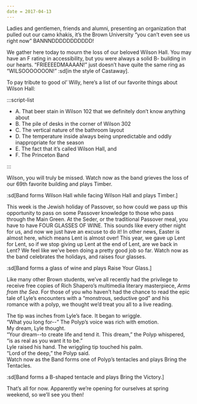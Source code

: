 ```yaml
---
date = 2017-04-13
---
```


Ladies and gentlemen, friends and alumni, presenting an organization that pulled out our camo khakis, it’s the Brown University “you can’t even see us right now” BANNNDDDDDDDDDDD!

We gather here today to mourn the loss of our beloved Wilson Hall. You may have an F rating in accessibility, but you were always a solid B- building in our hearts. “FRIEEEEDMAAAAN!” just doesn’t have quite the same ring as “WILSOOOOOOON!” :sd[in the style of Castaway].

To pay tribute to good ol’ Willy, here’s a list of our favorite things about Wilson Hall:

:::script-list

- A. That beer stain in Wilson 102 that we definitely don’t know anything about
- B. The pile of desks in the corner of Wilson 302
- C. The vertical nature of the bathroom layout
- D. The temperature inside always being unpredictable and oddly inappropriate for the season
- E. The fact that it’s called Wilson Hall, and
- F. The Princeton Band

:::

Wilson, you will truly be missed. Watch now as the band grieves the loss of our 69th favorite building and plays Timber.

:sd[Band forms Wilson Hall while facing Wilson Hall and plays Timber.]

This week is the Jewish holiday of Passover, so how could we pass up this opportunity to pass on some Passover knowledge to those who pass through the Main Green. At the Seder, or the traditional Passover meal, you have to have FOUR GLASSES OF WINE. This sounds like every other night for us, and now we just have an excuse to do it! In other news, Easter is almost here, which means Lent is almost over! This year, we gave up Lent for Lent, so if we stop giving up Lent at the end of Lent, are we back in Lent? We feel like we’ve been doing a pretty good job so far. Watch now as the band celebrates the holidays, and raises four glasses.

:sd[Band forms a glass of wine and plays Raise Your Glass.]

Like many other Brown students, we’ve all recently had the privilege to receive free copies of Rich Shapero’s multimedia literary masterpiece, _Arms from the Sea_. For those of you who haven’t had the chance to read the epic tale of Lyle’s encounters with a “monstrous, seductive god” and his romance with a polyp, we thought we’d treat you all to a live reading.

The tip was inches from Lyle’s face. It began to wriggle.\
“What you long for--” The Polyp’s voice was rich with emotion.\
My dream, Lyle thought.\
“Your dream--to create life and tend it. This dream,” the Polyp whispered, “is as real as you want it to be.”\
Lyle raised his hand. The wriggling tip touched his palm.\
“Lord of the deep,” the Polyp said.\
Watch now as the Band forms one of Polyp’s tentacles and plays Bring the Tentacles.

:sd[Band forms a B-shaped tentacle and plays Bring the Victory.]

That’s all for now. Apparently we’re opening for ourselves at spring weekend, so we’ll see you then!
